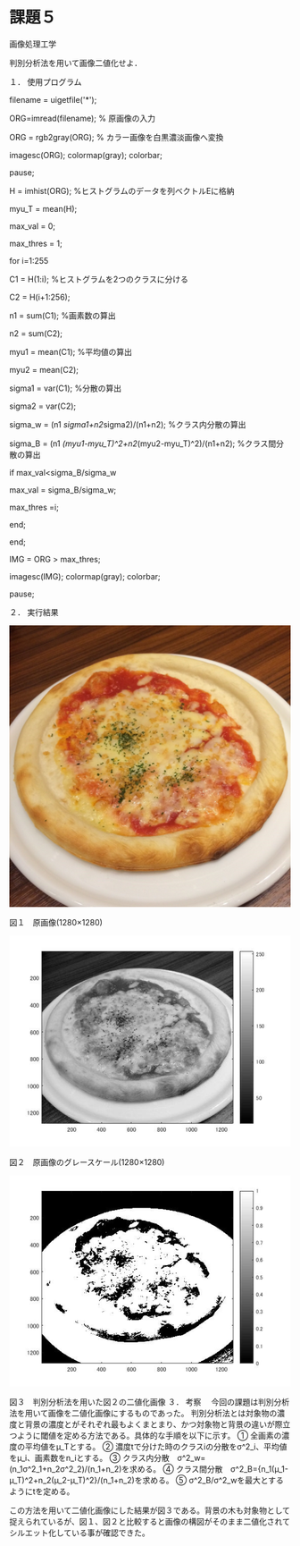 # 課題５
画像処理工学

判別分析法を用いて画像二値化せよ．

１．	使用プログラム


filename = uigetfile('*');

ORG=imread(filename); % 原画像の入力

ORG = rgb2gray(ORG); % カラー画像を白黒濃淡画像へ変換

imagesc(ORG); colormap(gray); colorbar;

pause;



H = imhist(ORG); %ヒストグラムのデータを列ベクトルEに格納

myu_T = mean(H);

max_val = 0;

max_thres = 1;

for i=1:255

C1 = H(1:i); %ヒストグラムを2つのクラスに分ける

C2 = H(i+1:256);

n1 = sum(C1); %画素数の算出

n2 = sum(C2);

myu1 = mean(C1); %平均値の算出

myu2 = mean(C2);

sigma1 = var(C1); %分散の算出

sigma2 = var(C2);

sigma_w = (n1 *sigma1+n2*sigma2)/(n1+n2); %クラス内分散の算出

sigma_B = (n1 *(myu1-myu_T)^2+n2*(myu2-myu_T)^2)/(n1+n2); %クラス間分散の算出


if max_val<sigma_B/sigma_w

max_val = sigma_B/sigma_w;

max_thres =i;

end;

end;



IMG = ORG > max_thres;

imagesc(IMG); colormap(gray); colorbar;

pause;





２．	実行結果

 ![原画像](https://github.com/enazii0312/image/blob/master/753.JPG)
 
図１　原画像(1280×1280)

 ![原画像](https://github.com/enazii0312/image/blob/master/7535-1.jpg)
 
図２　原画像のグレースケール(1280×1280)

 ![原画像](https://github.com/enazii0312/image/blob/master/7535-2.jpg)
 
図３　判別分析法を用いた図２の二値化画像
３．	考察
　今回の課題は判別分析法を用いて画像を二値化画像にするものであった。
判別分析法とは対象物の濃度と背景の濃度とがそれぞれ最もよくまとまり、かつ対象物と背景の違いが際立つように閾値を定める方法である。具体的な手順を以下に示す。
①	全画素の濃度の平均値をµ_Tとする。
②	濃度tで分けた時のクラスiの分散をσ^2_i、平均値をµ_i、画素数をn_iとする。
③	クラス内分散　σ^2_w=(n_1σ^2_1+n_2σ^2_2)/(n_1+n_2)を求める。
④	クラス間分散　σ^2_B={n_1(µ_1-µ_T)^2+n_2(µ_2-µ_T)^2}/(n_1+n_2)を求める。
⑤	σ^2_B/σ^2_wを最大とするようにtを定める。

この方法を用いて二値化画像にした結果が図３である。背景の木も対象物として捉えられているが、図１、図２と比較すると画像の構図がそのまま二値化されてシルエット化している事が確認できた。

